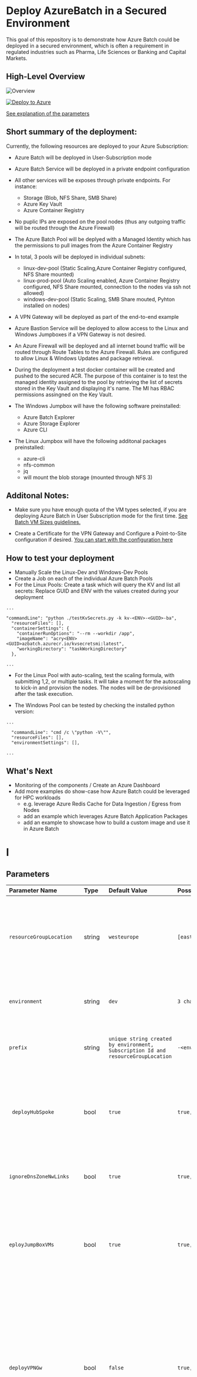 # Deploy AzureBatch in a Secured Environment

This goal of this repository is to demonstrate how Azure Batch could be deployed in a secured environment, which is often a requirement in regulated industries such as Pharma, Life Sciences or Banking and Capital Markets. 


## High-Level Overview

![Overview](./images/batch-private-cluster.png)


[![Deploy to Azure](https://aka.ms/deploytoazurebutton)](https://portal.azure.com/#create/Microsoft.Template/uri/https%3A%2F%2Fraw.githubusercontent.com%2Fmocelj%2FAzureBatch-Secured%2Fmain%2Fazuredeploy.json)

[See explanation of the parameters](##Parameters)

## Short summary of the deployment:

Currently, the following resources are deployed to your Azure Subscription:

- Azure Batch will be deployed in User-Subscription mode 
- Azure Batch Service will be deployed in a private endpoint configuration
- All other services will be exposes through private endpoints. For instance: 

    - Storage (Blob, NFS Share, SMB Share)
    - Azure Key Vault
    - Azure Container Registry


- No puplic IPs are exposed on the pool nodes (thus any outgoing traffic will be routed through the Azure Firewall)

- The Azure Batch Pool will be deplyed with a Managed Identity which has the permissions to pull images from the Azure Container Registry

- In total, 3 pools will be deployed in individual subnets:
    - linux-dev-pool (Static Scaling,Azure Container Registry configured, NFS Share mounted)
    - linux-prod-pool (Auto Scaling enabled, Azure Container Registry configured, NFS Share mounted, connection to the nodes via ssh not allowed)
    - windows-dev-pool (Static Scaling, SMB Share mouted, Pyhton installed on nodes)


- A VPN Gateway will be deployed as part of the end-to-end example

- Azure Bastion Service will be deployed to allow access to the Linux and Windows Jumpboxes if a VPN Gateway is not desired.

- An Azure Firewall will be deployed and all internet bound traffic will be routed through Route Tables to the Azure Firewall. Rules are configured to allow Linux & Windows Updates and package retrieval.

- During the deployment a test docker container will be created and pushed to the secured ACR. The purpose of this container is to test the managed identity assigned to the pool by retrieving the list of secrets stored in the Key Vault and displaying it's name. The MI has RBAC permissions assingned on the Key Vault.

- The Windows Jumpbox will have the following software preinstalled: 
    - Azure Batch Explorer
    - Azure Storage Explorer
    - Azure CLI

- The Linux Jumpbox will have the following additonal packages preinstalled:
    -  azure-cli 
    - nfs-common 
    - jq 
    - will mount the blob storage (mounted through NFS 3)



## Additonal Notes:

- Make sure you have enough quota of the VM types selected, if you are deploying Azure Batch in User Subscription mode for the first time. [See Batch VM Sizes guidelines.](https://docs.microsoft.com/en-us/azure/batch/batch-pool-vm-sizes)

- Create a Certificate for the VPN Gateway and Configure a Point-to-Site configuration if desired. [You can start with the configuration here](https://docs.microsoft.com/en-us/azure/batch/batch-pool-vm-sizes)


## How to test your deployment

- Manually Scale the Linux-Dev and Windows-Dev Pools 
- Create a Job on each of the individual Azure Batch Pools
- For the Linux Pools: Create a task which will query the KV and list all secrets:
Replace GUID and ENV with the values created during your deployment
```
...

"commandLine": "python ./testKvSecrets.py -k kv-<ENV>-<GUID>-ba",
  "resourceFiles": [],
  "containerSettings": {
    "containerRunOptions": "--rm --workdir /app",
    "imageName": "acry<ENV><GUID>azbatch.azurecr.io/kvsecretsmi:latest",
    "workingDirectory": "taskWorkingDirectory"
  },

...
```
- For the Linux Pool with auto-scaling, test the scaling formula, with submitting 1,2, or multiple tasks. It will take a moment for the autoscaling to kick-in and provision the nodes. The nodes will be de-provisioned after the task execution.

- The Windows Pool can be tested by checking the installed python version:
```
...

  "commandLine": "cmd /c \"python -V\"",
  "resourceFiles": [],
  "environmentSettings": [],

...
```

## What's Next

- Monitoring of the components / Create an Azure Dashboard
- Add more examples do show-case how Azure Batch could be leveraged for HPC workloads
    - e.g. leverage Azure Redis Cache for Data Ingestion / Egress from Nodes
    - add an example which leverages Azure Batch Application Packages
    - add an example to showcase how to build a custom image and use it in Azure Batch

# l
## Parameters

| Parameter Name | Type | Default Value | Possible Values | Description |
| :-- | :-- | :-- | :-- | :-- |
| `resourceGroupLocation` | string | `westeurope` | `[eastus,eastus2,westeurope]` |Optional. The region the resources will be deployed to. Default value will be applied in case nothing is provided|
| `environment` | string | `dev` | `3 character prefix` | Optional. Default value will be applied in case nothing is provided. |
| `prefix` | string | `unique string created by environment, Subscription Id and resourceGroupLocation` | `-<environment>-<guid>-` | Optional. Default value will be applied in case nothing is provided.  |
| ` deployHubSpoke` | bool | `true` | `true,false` | Optional. Indicate if Hub-Spoke Network should be deployed. Default value will be applied in case nothing is provided. |
| `ignoreDnsZoneNwLinks` | bool | `true` | `true,false` | Optional. Default value will be applied in case nothing is provided. |
| `eployJumpBoxVMs` | bool | `true` | `true,false` | Optional. Indicate if a Linux and Windows Jumpbox should be deployed. Default value will be applied in case nothing is provided.|
| `deployVPNGw` | bool | `false` | `true,false` | Optional. Indicate if a VPN Gateway should be deployed. Note: deployment may take up to 45 min addtional time. Certificate has to be added after creation. Default value will be applied in case nothing is provided.|
| `deploySecureBatch` | bool | `true` | `true,false` | Optional. Indicate if Azure Batch Demo should be deployed. Default value will be applied in case nothing is provided. |
| `adminUserName` | string | `localadmin` |  | Optional. Default value will be applied in case nothing is provided. |
| `adminPassword` | secure string |  |  | Required. |
| `resourceTags` | object | `{object}` |  | Optional. Tags of the resource. |
| `jumpboxLinuxVmSize` | string | `Standard_B1s` | `Standard_B1s,Standard_B2ms` | Optional. Size of the Linux Jumpbox. Default value will be applied in case nothing is provided. |
| `jumpboxWindowsVmSize` | string | `Standard_D4_v5` | `Standard_B2ms,Standard_B4ms,Standard_D4_v5` | Optional. Size of the Windows Jumpbox. Default value will be applied in case nothing is provided. |
| `batchServiceObjectId` | string | | az ad sp show --id "MicrosoftAzureBatch" --query objectId -o tsv' | Required. Objected Id of the the Azure Batch Service. Needed to grant contributor permissions in batch user subscription mode deployment. Execute the acli command to get the id. |
| `assignBatchServiceRoles` | bool | `true` | `true,false` | Optional. If Batch Service has already been granted contributor permissions to subscription, select false - otherwise, select true. Default value will be applied in case nothing is provided. |
| `batchNodeSku` | string | `Standard_D2s_v3` | `Standard_D2s_V3,Standard_D2s_V4,Standard_D2s_V5,Standard_F2s_v2,Standard_F4s_v2,Standard_F8s_v2,Standard_B2ms,Standard_B4ms,Standard_D4_v5` | Optional. Default value will be applied in case nothing is provided. |
